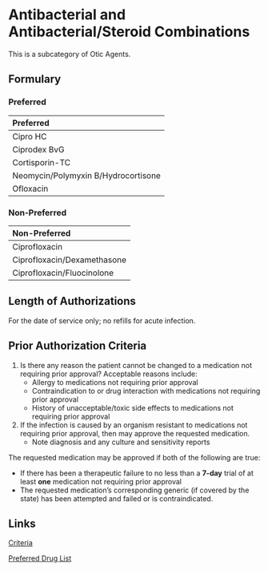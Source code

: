 # Antibacterial and Antibacterial/Steroid Combinations

This is a subcategory of Otic Agents.

## Formulary

### Preferred

| Preferred                           |
| :---------------------------------- |
| Cipro HC                            |
| Ciprodex BvG                        |
| Cortisporin-TC                      |
| Neomycin/Polymyxin B/Hydrocortisone |
| Ofloxacin                           |

### Non-Preferred

| Non-Preferred               |
| :-------------------------- |
| Ciprofloxacin               |
| Ciprofloxacin/Dexamethasone |
| Ciprofloxacin/Fluocinolone  |

## Length of Authorizations

For the date of service only; no refills for acute infection.

## Prior Authorization Criteria

1.  Is there any reason the patient cannot be changed to a medication not requiring prior approval? Acceptable reasons include:
    -   Allergy to medications not requiring prior approval
    -   Contraindication to or drug interaction with medications not requiring prior approval
    -   History of unacceptable/toxic side effects to medications not requiring prior approval
2.  If the infection is caused by an organism resistant to medications not requiring prior approval, then may approve the requested medication.
    -   Note diagnosis and any culture and sensitivity reports

The requested medication may be approved if both of the following are true:

-   If there has been a therapeutic failure to no less than a **7-day** trial of at least **one** medication not requiring prior approval
-   The requested medication’s corresponding generic (if covered by the state) has been attempted and failed or is contraindicated.

## Links

[Criteria](https://pharmacy.medicaid.ohio.gov/sites/default/files/20221001_UPDL_Criteria_APPROVED.pdf#page=88)

[Preferred Drug List](https://pharmacy.medicaid.ohio.gov/sites/default/files/20221001_UPDL_APPROVED_.pdf#page=29)
